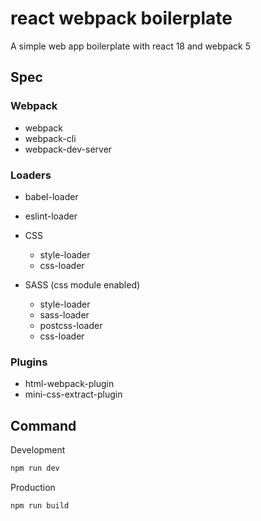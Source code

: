 # react webpack boilerplate

A simple web app boilerplate with react 18 and webpack 5

## Spec

### Webpack

- webpack
- webpack-cli
- webpack-dev-server

### Loaders

- babel-loader
- eslint-loader

- CSS
  - style-loader
  - css-loader

- SASS (css module enabled)
  - style-loader
  - sass-loader
  - postcss-loader
  - css-loader

### Plugins

- html-webpack-plugin
- mini-css-extract-plugin

## Command

Development

```bash
npm run dev
```

Production

```bash
npm run build
```
